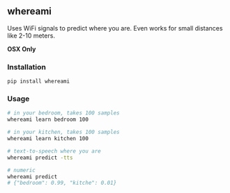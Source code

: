 ## whereami

Uses WiFi signals to predict where you are. Even works for small distances like 2-10 meters.

**OSX Only**

### Installation

    pip install whereami

### Usage

```bash
# in your bedroom, takes 100 samples
whereami learn bedroom 100

# in your kitchen, takes 100 samples
whereami learn kitchen 100

# text-to-speech where you are
whereami predict -tts

# numeric
whereami predict
# {"bedroom": 0.99, "kitche": 0.01}
```
